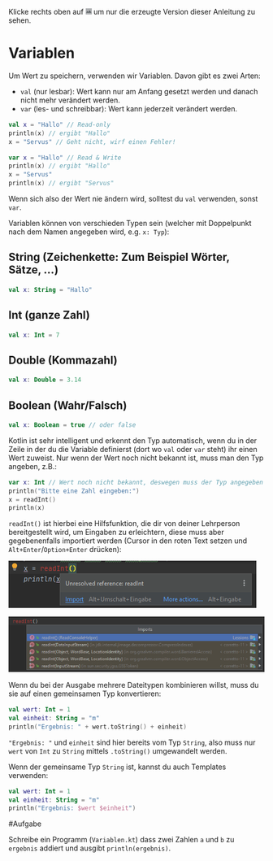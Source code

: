 Klicke rechts oben auf ![](../../../../images/LayoutPreviewOnly.png) um nur die erzeugte Version dieser Anleitung zu sehen.

# Variablen

Um Wert zu speichern, verwenden wir Variablen.
Davon gibt es zwei Arten:
* `val` (nur lesbar): Wert kann nur am Anfang gesetzt werden und danach nicht mehr verändert werden.
* `var` (les- und schreibbar): Wert kann jederzeit verändert werden.
```kotlin
val x = "Hallo" // Read-only
println(x) // ergibt "Hallo"
x = "Servus" // Geht nicht, wirf einen Fehler!
```
```kotlin
var x = "Hallo" // Read & Write
println(x) // ergibt "Hallo"
x = "Servus"
println(x) // ergibt "Servus"
```
Wenn sich also der Wert nie ändern wird, solltest du `val` verwenden, sonst `var`.

Variablen können von verschieden Typen sein (welcher mit Doppelpunkt nach dem Namen angegeben wird, e.g. `x: Typ`):

## String (Zeichenkette: Zum Beispiel Wörter, Sätze, ...)
```kotlin
val x: String = "Hallo"
```

## Int (ganze Zahl)
```kotlin
val x: Int = 7
```

## Double (Kommazahl)
```kotlin
val x: Double = 3.14
```

## Boolean (Wahr/Falsch)
```kotlin
val x: Boolean = true // oder false
```

Kotlin ist sehr intelligent und erkennt den Typ automatisch, 
wenn du in der Zeile in der du die Variable definierst (dort wo `val` oder `var` steht) ihr einen Wert zuweist.
Nur wenn der Wert noch nicht bekannt ist, muss man den Typ angeben, z.B.:

```kotlin
var x: Int // Wert noch nicht bekannt, deswegen muss der Typ angegeben werden
println("Bitte eine Zahl eingeben:")
x = readInt()
println(x)
```

`readInt()` ist hierbei eine Hilfsfunktion, die dir von deiner Lehrperson bereitgestellt wird,
um Eingaben zu erleichtern, diese muss aber gegebenenfalls importiert werden
(Cursor in den roten Text setzen und `Alt+Enter`/`Option+Enter` drücken):

![](../../../../images/ReadIntImport.png)

![](../../../../images/ReadIntImportStep3.png)

Wenn du bei der Ausgabe mehrere Dateitypen kombinieren willst, muss du sie auf einen gemeinsamen Typ konvertieren:
```kotlin
val wert: Int = 1
val einheit: String = "m"
println("Ergebnis: " + wert.toString() + einheit)
```
`"Ergebnis: "` und `einheit` sind hier bereits vom Typ `String`, 
also muss nur `wert` von `Int` zu `String` mittels `.toString()` umgewandelt werden.

Wenn der gemeinsame Typ `String` ist, kannst du auch Templates verwenden:
```kotlin
val wert: Int = 1
val einheit: String = "m"
println("Ergebnis: $wert $einheit")
```

#Aufgabe

Schreibe ein Programm (`Variablen.kt`) dass zwei Zahlen `a` und `b` zu `ergebnis` addiert und ausgibt `println(ergebnis)`.